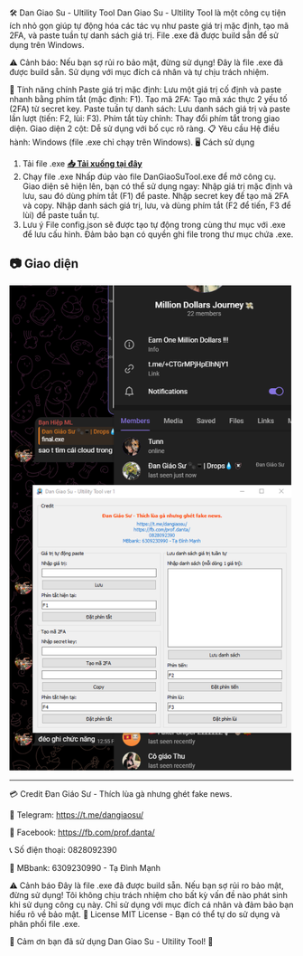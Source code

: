 🛠️ Dan Giao Su - Ultility Tool
Dan Giao Su - Ultility Tool là một công cụ tiện ích nhỏ gọn giúp tự động hóa các tác vụ như paste giá trị mặc định, tạo mã 2FA, và paste tuần tự danh sách giá trị. File .exe đã được build sẵn để sử dụng trên Windows.

⚠️ Cảnh báo: Nếu bạn sợ rủi ro bảo mật, đừng sử dụng! Đây là file .exe đã được build sẵn. Sử dụng với mục đích cá nhân và tự chịu trách nhiệm.

🚀 Tính năng chính
Paste giá trị mặc định: Lưu một giá trị cố định và paste nhanh bằng phím tắt (mặc định: F1).
Tạo mã 2FA: Tạo mã xác thực 2 yếu tố (2FA) từ secret key.
Paste tuần tự danh sách: Lưu danh sách giá trị và paste lần lượt (tiến: F2, lùi: F3).
Phím tắt tùy chỉnh: Thay đổi phím tắt trong giao diện.
Giao diện 2 cột: Dễ sử dụng với bố cục rõ ràng.
📋 Yêu cầu
Hệ điều hành: Windows (file .exe chỉ chạy trên Windows).
🖥️ Cách sử dụng
1. Tải file .exe
[**📥 Tải xuống tại đây**](https://drive.google.com/file/d/1ULmKUt8EkGV-ieX4U89JyfK6jmLHUUrz/view?usp=sharing)
2. Chạy file .exe
Nhấp đúp vào file DanGiaoSuTool.exe để mở công cụ.
Giao diện sẽ hiện lên, bạn có thể sử dụng ngay:
Nhập giá trị mặc định và lưu, sau đó dùng phím tắt (F1) để paste.
Nhập secret key để tạo mã 2FA và copy.
Nhập danh sách giá trị, lưu, và dùng phím tắt (F2 để tiến, F3 để lùi) để paste tuần tự.
3. Lưu ý
File config.json sẽ được tạo tự động trong cùng thư mục với .exe để lưu cấu hình.
Đảm bảo bạn có quyền ghi file trong thư mục chứa .exe.
## 📷 Giao diện

<img src="https://github.com/dangiaosu/UltilityToolV1.0/blob/main/tools.png?raw=true" alt="Giao diện Dan Giao Su Tool" width="500"/>


-----------------------------------------------------------------

💳 Credit
Đan Giáo Sư - Thích lùa gà nhưng ghét fake news.

📩 Telegram: https://t.me/dangiaosu/

📘 Facebook: https://fb.com/prof.danta/

📞 Số điện thoại: 0828092390

🏦 MBbank: 6309230990 - Tạ Đình Mạnh

⚠️ Cảnh báo
Đây là file .exe đã được build sẵn. Nếu bạn sợ rủi ro bảo mật, đừng sử dụng! Tôi không chịu trách nhiệm cho bất kỳ vấn đề nào phát sinh khi sử dụng công cụ này.
Chỉ sử dụng với mục đích cá nhân và đảm bảo bạn hiểu rõ về bảo mật.
📜 License
MIT License - Bạn có thể tự do sử dụng và phân phối file .exe.

🎉 Cảm ơn bạn đã sử dụng Dan Giao Su - Ultility Tool! 🎉
